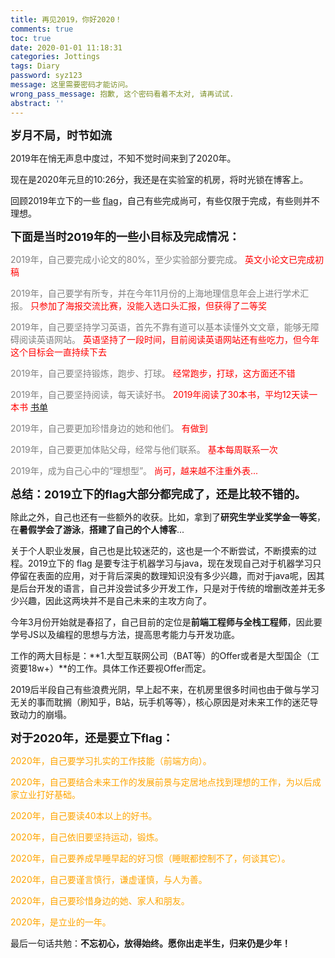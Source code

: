 ```yaml
---
title: 再见2019，你好2020！
comments: true
toc: true
date: 2020-01-01 11:18:31
categories: Jottings
tags: Diary
password: syz123
message: 这里需要密码才能访问。
wrong_pass_message: 抱歉, 这个密码看着不太对, 请再试试.
abstract: ''
---
```


**<font size=4>岁月不局，时节如流</font>**

2019年在悄无声息中度过，不知不觉时间来到了2020年。

现在是2020年元旦的10:26分，我还是在实验室的机房，将时光锁在博客上。

回顾2019年立下的一些 [flag](https://sunyunzeng.com/再见2018，你好2019！/)，自己有些完成尚可，有些仅限于完成，有些则并不理想。

**<font size=4>下面是当时2019年的一些小目标及完成情况：</font>**

<font color=gray>2019年，自己要完成小论文的80%，至少实验部分要完成。</font> <font color=red>英文小论文已完成初稿</font>

<font color=gray>2019年，自己要学有所专，并在今年11月份的上海地理信息年会上进行学术汇报。</font> <font color=red>只参加了海报交流比赛，没能入选口头汇报，但获得了二等奖</font>

<font color=gray>2019年，自己要坚持学习英语，首先不靠有道可以基本读懂外文文章，能够无障碍阅读英语网站。</font> <font color=red> 英语坚持了一段时间，目前阅读英语网站还有些吃力，但今年这个目标会一直持续下去</font>

<font color=gray>2019年，自己要坚持锻炼，跑步、打球。</font> <font color=red>  经常跑步，打球，这方面还不错</font>

<font color=gray>2019年，自己要坚持阅读，每天读好书。</font> <font color=red> 2019年阅读了30本书，平均12天读一本书 [书单](https://sunyunzeng.com/books/)</font>

<font color=gray>2019年，自己要更加珍惜身边的她和他们。</font>
<font color=red> 有做到</font>

<font color=gray>2019年，自己要更加体贴父母，经常与他们联系。</font>
<font color=red> 基本每周联系一次</font> 

<font color=gray>2019年，成为自己心中的“理想型”。</font>
<font color=red> 尚可，越来越不注重外表...</font> 

**<font size=4>总结：2019立下的flag大部分都完成了，还是比较不错的。</font>**


除此之外，自己也还有一些额外的收获。比如，拿到了**研究生学业奖学金一等奖**，在**暑假学会了游泳**，**搭建了自己的个人博客**...

关于个人职业发展，自己也是比较迷茫的，这也是一个不断尝试，不断摸索的过程。2019立下的 flag 是要专注于机器学习与java，现在发现自己对于机器学习只停留在表面的应用，对于背后深奥的数理知识没有多少兴趣，而对于java呢，因其是后台开发的语言，自己并没尝试多少开发工作，只是对于传统的增删改差并无多少兴趣，因此这两块并不是自己未来的主攻方向了。

今年3月份开始就是春招了，自己目前的定位是**前端工程师与全栈工程师**，因此要学号JS以及编程的思想与方法，提高思考能力与开发功底。

工作的两大目标是：**1.大型互联网公司（BAT等）的Offer或者是大型国企（工资要18w+）**的工作。具体工作还要视Offer而定。

2019后半段自己有些浪费光阴，早上起不来，在机房里很多时间也由于做与学习无关的事而耽搁（刷知乎，B站，玩手机等等），核心原因是对未来工作的迷茫导致动力的崩塌。

**<font size=4>对于2020年，还是要立下flag：</font>**

<font color=orange>2020年，自己要学习扎实的工作技能（前端方向）。

2020年，自己要结合未来工作的发展前景与定居地点找到理想的工作，为以后成家立业打好基础。

2020年，自己要读40本以上的好书。

2020年，自己依旧要坚持运动，锻炼。

2020年，自己要养成早睡早起的好习惯（睡眠都控制不了，何谈其它）。

2020年，自己要谨言慎行，谦虚谨慎，与人为善。

2020年，自己要珍惜身边的她、家人和朋友。

2020年，是立业的一年。

</font>

最后一句话共勉：**不忘初心，放得始终。愿你出走半生，归来仍是少年！**
